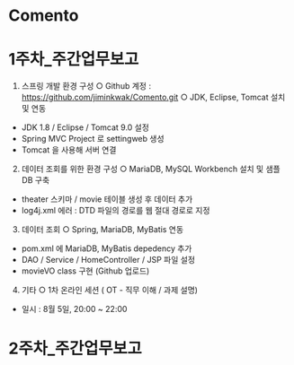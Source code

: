 # Comento

# 1주차_주간업무보고

1. 스프링 개발 환경 구성
 ○ Github 계정 : https://github.com/jiminkwak/Comento.git
 ○ JDK, Eclipse, Tomcat 설치 및 연동
  - JDK 1.8 / Eclipse / Tomcat 9.0 설정
  - Spring MVC Project 로 settingweb 생성
  - Tomcat 을 사용해 서버 연결


2. 데이터 조회를 위한 환경 구성
 ○ MariaDB, MySQL Workbench 설치 및 샘플 DB 구축
  - theater 스키마 / movie 테이블 생성 후 데이터 추가
  - log4j.xml 에러 : DTD 파일의 경로를 웹 절대 경로로 지정


3. 데이터 조회
 ○ Spring, MariaDB, MyBatis 연동
  - pom.xml 에 MariaDB, MyBatis depedency 추가
  - DAO / Service / HomeController / JSP 파일 설정
  - movieVO class 구현 (Github 업로드)
  

4. 기타
 ○ 1차 온라인 세션 ( OT - 직무 이해 / 과제 설명)
  - 일시 : 8월 5일, 20:00 ~ 22:00
      
      

# 2주차_주간업무보고

